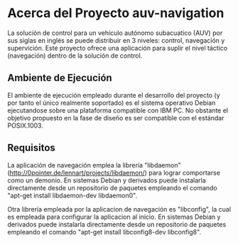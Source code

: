 Acerca del Proyecto auv-navigation
==================================

La solución de control para un vehículo autónomo subacuatico (AUV) por sus
siglas en inglés se puede distribuir en 3 niveles: control, navegación y
supervición. Este proyecto ofrece una aplicación para suplir el nivel táctico
(navegación) dentro de la solución de control.

Ambiente de Ejecución
---------------------
El ambiente de ejecución empleado durante el desarrollo del proyecto (y por 
tanto el único realmente soportado) es el sistema operativo Debian ejecutandose
sobre una plataforma compatible con IBM PC. No obstante el objetivo propuesto
en la fase de diseño es ser compatible con el estándar POSIX.1003.

Requisitos
----------
La aplicación de navegación emplea la librería "libdaemon"
(http://0pointer.de/lennart/projects/libdaemon/) para lograr comportarse como
un demonio. En sistemas Debian y derivados puede instalarla directamente desde
un repositorio de paquetes empleando el comando
"apt-get install libdaemon-dev libdaemon0".

Otra librería empleada por la aplicacion de navegación es "libconfig", la cual
es empleada para configurar la aplicacion al inicio. En sistemas Debian y 
derivados puede instalarla directamente desde un repositorio de paquetes 
empleando el comando "apt-get install libconfig8-dev libconfig8".